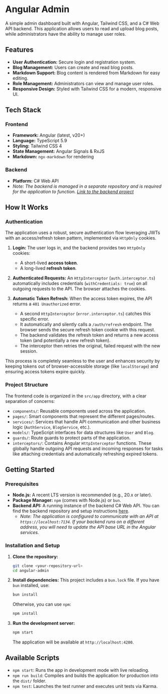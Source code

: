 # Angular Admin

A simple admin dashboard built with Angular, Tailwind CSS, and a C# Web API backend. This application allows users to read and upload blog posts, while administrators have the ability to manage user roles.

## Features

- **User Authentication:** Secure login and registration system.
- **Blog Management:** Users can create and read blog posts.
- **Markdown Support:** Blog content is rendered from Markdown for easy editing.
- **Role Management:** Administrators can view and manage user roles.
- **Responsive Design:** Styled with Tailwind CSS for a modern, responsive UI.

## Tech Stack

### Frontend

- **Framework:** Angular (latest, v20+)
- **Language:** TypeScript 5.9
- **Styling:** Tailwind CSS 4
- **State Management:** Angular Signals & RxJS
- **Markdown:** `ngx-markdown` for rendering

### Backend

- **Platform:** C# Web API
- *Note: The backend is managed in a separate repository and is required for the application to function. [Link to the backend project](https://github.com/Yannick-Vk/Angular-Admin-Web-Api)*

## How It Works

### Authentication

The application uses a robust, secure authentication flow leveraging JWTs with an access/refresh token pattern, implemented via `HttpOnly` cookies.

1. **Login:** The user logs in, and the backend provides two `HttpOnly` cookies:
    * A short-lived **access token**.
    * A long-lived **refresh token**.

2. **Authenticated Requests:** An `HttpInterceptor` (`auth.interceptor.ts`) automatically includes credentials (`withCredentials: true`) on all outgoing requests to the API. The browser attaches the cookies.

3. **Automatic Token Refresh:** When the access token expires, the API returns a `401 Unauthorized` error.
    * A second `HttpInterceptor` (`error.interceptor.ts`) catches this specific error.
    * It automatically and silently calls a `/auth/refresh` endpoint. The browser sends the secure refresh token cookie with this request.
    * The backend validates the refresh token and returns a new access token (and potentially a new refresh token).
    * The interceptor then retries the original, failed request with the new session.

This process is completely seamless to the user and enhances security by keeping tokens out of browser-accessible storage (like `localStorage`) and ensuring access tokens expire quickly.

### Project Structure

The frontend code is organized in the `src/app` directory, with a clear separation of concerns:

- `components/`: Reusable components used across the application.
- `pages/`: Smart components that represent the different pages/routes.
- `services/`: Services that handle API communication and other business logic (`AuthService`, `BlogService`, etc.).
- `models/`: TypeScript interfaces for data structures like `User` and `Blog`.
- `guards/`: Route guards to protect parts of the application.
- `interceptors/`: Contains Angular `HttpInterceptor` functions. These globally handle outgoing API requests and incoming responses for tasks like attaching credentials and automatically refreshing expired tokens.

## Getting Started

### Prerequisites

- **Node.js:** A recent LTS version is recommended (e.g., 20.x or later).
- **Package Manager:** `npm` (comes with Node.js) or `bun`.
- **Backend API:** A running instance of the backend C# Web API. You can find the backend repository and setup instructions [here](https://github.com/Yannick-Vk/Angular-Admin-Web-Api).
    - *Note: The application is configured to communicate with an API at `https://localhost:7134`. If your backend runs on a different address, you will need to update the API base URL in the Angular services.*

### Installation and Setup

1. **Clone the repository:**
   ```sh
   git clone <your-repository-url>
   cd angular-admin
   ```

2. **Install dependencies:**
   This project includes a `bun.lock` file. If you have `bun` installed, use:
   ```sh
   bun install
   ```
   Otherwise, you can use `npm`:
   ```sh
   npm install
   ```

3. **Run the development server:**
   ```sh
   npm start
   ```
   The application will be available at `http://localhost:4200`.

## Available Scripts

- `npm start`: Runs the app in development mode with live reloading.
- `npm run build`: Compiles and builds the application for production into the `dist/` folder.
- `npm test`: Launches the test runner and executes unit tests via Karma.
